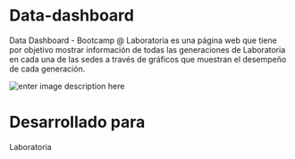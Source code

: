 # Data-dashboard

Data Dashboard - Bootcamp @ Laboratoria es una página web que tiene por objetivo mostrar información de todas las generaciones de Laboratoria en cada una de las sedes a través de gráficos que muestran el desempeño de cada generación.


![enter image description here](https://i.imgur.com/tHcJfvR.png)


# Desarrollado para
Laboratoria
